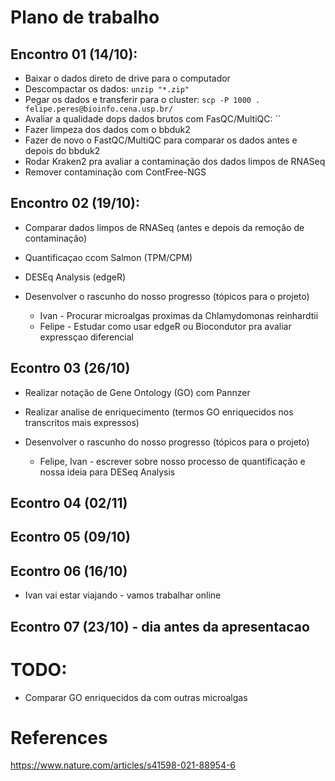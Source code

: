 # Plano de trabalho

## Encontro 01 (14/10):
* Baixar o dados direto de drive para o computador
 * Descompactar os dados: `unzip "*.zip"`
* Pegar os dados e transferir para o cluster: `scp -P 1000 . felipe.peres@bioinfo.cena.usp.br/`
* Avaliar a qualidade dops dados brutos com FasQC/MultiQC: ``
* Fazer limpeza dos dados com o bbduk2
* Fazer de novo o FastQC/MultiQC para comparar os dados antes e depois do bbduk2
* Rodar Kraken2 pra avaliar a contaminação dos dados limpos de RNASeq
* Remover contaminação com ContFree-NGS

## Encontro 02 (19/10):
* Comparar dados limpos de RNASeq (antes e depois da remoção de contaminação)
* Quantificaçao ccom Salmon (TPM/CPM)
* DESEq Analysis (edgeR)

* Desenvolver o rascunho do nosso progresso (tópicos para o projeto)
  * Ivan - Procurar microalgas proximas da Chlamydomonas reinhardtii
  * Felipe - Estudar como usar edgeR ou Biocondutor pra avaliar expressçao diferencial

## Econtro 03 (26/10)

* Realizar notação de Gene Ontology (GO) com Pannzer
* Realizar analise de enriquecimento (termos GO enriquecidos nos transcritos mais expressos)

* Desenvolver o rascunho do nosso progresso (tópicos para o projeto)
  * Felipe, Ivan - escrever sobre nosso processo de quantificação e nossa ideia para DESeq Analysis

## Econtro 04 (02/11)

## Econtro 05 (09/10)

## Econtro 06 (16/10)
* Ivan vai estar viajando - vamos trabalhar online

## Econtro 07 (23/10) - dia antes da apresentacao


# TODO:
- Comparar GO enriquecidos da com outras microalgas 


# References
https://www.nature.com/articles/s41598-021-88954-6







